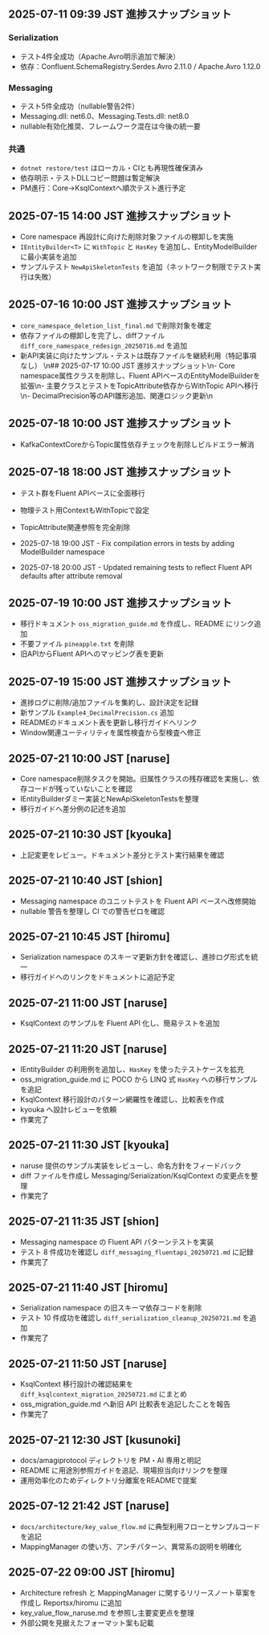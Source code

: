 ## 2025-07-11 09:39 JST 進捗スナップショット

### Serialization
- テスト4件全成功（Apache.Avro明示追加で解決）
- 依存：Confluent.SchemaRegistry.Serdes.Avro 2.11.0 / Apache.Avro 1.12.0

### Messaging
- テスト5件全成功（nullable警告2件）
- Messaging.dll: net6.0、Messaging.Tests.dll: net8.0
- nullable有効化推奨、フレームワーク混在は今後の統一要

### 共通
- `dotnet restore/test` はローカル・CIとも再現性確保済み
- 依存明示・テストDLLコピー問題は暫定解決
- PM進行：Core→KsqlContextへ順次テスト進行予定

## 2025-07-15 14:00 JST 進捗スナップショット
- Core namespace 再設計に向けた削除対象ファイルの棚卸しを実施
- `IEntityBuilder<T>` に `WithTopic` と `HasKey` を追加し、EntityModelBuilder に最小実装を追加
- サンプルテスト `NewApiSkeletonTests` を追加（ネットワーク制限でテスト実行は失敗）

## 2025-07-16 10:00 JST 進捗スナップショット
- `core_namespace_deletion_list_final.md` で削除対象を確定
- 依存ファイルの棚卸しを完了し、diffファイル `diff_core_namespace_redesign_20250716.md` を追加
- 新API実装に向けたサンプル・テストは既存ファイルを継続利用（特記事項なし）
\n## 2025-07-17 10:00 JST 進捗スナップショット\n- Core namespace属性クラスを削除し、Fluent APIベースのEntityModelBuilderを拡張\n- 主要クラスとテストをTopicAttribute依存からWithTopic APIへ移行\n- DecimalPrecision等のAPI雛形追加、関連ロジック更新\n

## 2025-07-18 10:00 JST 進捗スナップショット
- KafkaContextCoreからTopic属性依存チェックを削除しビルドエラー解消

## 2025-07-18 18:00 JST 進捗スナップショット
- テスト群をFluent APIベースに全面移行
- 物理テスト用ContextもWithTopicで設定
- TopicAttribute関連参照を完全削除

- 2025-07-18 19:00 JST - Fix compilation errors in tests by adding ModelBuilder namespace
- 2025-07-18 20:00 JST - Updated remaining tests to reflect Fluent API defaults after attribute removal

## 2025-07-19 10:00 JST 進捗スナップショット
- 移行ドキュメント `oss_migration_guide.md` を作成し、README にリンク追加
- 不要ファイル `pineapple.txt` を削除
- 旧APIからFluent APIへのマッピング表を更新

## 2025-07-19 15:00 JST 進捗スナップショット
- 進捗ログに削除/追加ファイルを集約し、設計決定を記録
- 新サンプル `Example4_DecimalPrecision.cs` 追加
- READMEのドキュメント表を更新し移行ガイドへリンク
- Window関連ユーティリティを属性検査から型検査へ修正
## 2025-07-21 10:00 JST [naruse]
- Core namespace削除タスクを開始。旧属性クラスの残存確認を実施し、依存コードが残っていないことを確認
- IEntityBuilderダミー実装とNewApiSkeletonTestsを整理
- 移行ガイドへ差分例の記述を追加

## 2025-07-21 10:30 JST [kyouka]
- 上記変更をレビュー。ドキュメント差分とテスト実行結果を確認

## 2025-07-21 10:40 JST [shion]
- Messaging namespace のユニットテストを Fluent API ベースへ改修開始
- nullable 警告を整理し CI での警告ゼロを確認

## 2025-07-21 10:45 JST [hiromu]
- Serialization namespace のスキーマ更新方針を確認し、進捗ログ形式を統一
- 移行ガイドへのリンクをドキュメントに追記予定

## 2025-07-21 11:00 JST [naruse]
- KsqlContext のサンプルを Fluent API 化し、簡易テストを追加
## 2025-07-21 11:20 JST [naruse]
- IEntityBuilder<T> の利用例を追加し、`HasKey` を使ったテストケースを拡充
- oss_migration_guide.md に POCO から LINQ 式 `HasKey` への移行サンプルを追記
- KsqlContext 移行設計のパターン網羅性を確認し、比較表を作成
- kyouka へ設計レビューを依頼
- 作業完了

## 2025-07-21 11:30 JST [kyouka]
- naruse 提供のサンプル実装をレビューし、命名方針をフィードバック
- diff ファイルを作成し Messaging/Serialization/KsqlContext の変更点を整理
- 作業完了

## 2025-07-21 11:35 JST [shion]
- Messaging namespace の Fluent API パターンテストを実装
- テスト 8 件成功を確認し `diff_messaging_fluentapi_20250721.md` に記録
- 作業完了

## 2025-07-21 11:40 JST [hiromu]
- Serialization namespace の旧スキーマ依存コードを削除
- テスト 10 件成功を確認し `diff_serialization_cleanup_20250721.md` を追加
- 作業完了

## 2025-07-21 11:50 JST [naruse]
- KsqlContext 移行設計の確認結果を `diff_ksqlcontext_migration_20250721.md` にまとめ
- oss_migration_guide.md へ新旧 API 比較表を追記したことを報告
- 作業完了
## 2025-07-21 12:30 JST [kusunoki]
- docs/amagiprotocol ディレクトリを PM・AI 専用と明記
- README に用途別参照ガイドを追記、現場担当向けリンクを整理
- 運用効率化のためディレクトリ分離案をREADMEで提案


## 2025-07-12 21:42 JST [naruse]
- `docs/architecture/key_value_flow.md` に典型利用フローとサンプルコードを追記
- MappingManager の使い方、アンチパターン、異常系の説明を明確化



## 2025-07-22 09:00 JST [hiromu]
- Architecture refresh と MappingManager に関するリリースノート草案を作成し Reportsx/hiromu に追加
- key_value_flow_naruse.md を参照し主要変更点を整理
- 外部公開を見据えたフォーマット案も記載

